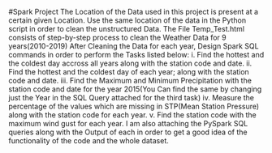 #Spark Project
The Location of the Data used in this project is present at a certain given Location.
Use the same location of the data in the Python script in order to clean the unstructured Data.
The File Temp_Test.html consists of step-by-step process to clean the Weather Data for 9 years(2010-2019)
After Cleaning the Data for each year, Design Spark SQL commands in order to perform the Tasks listed below:
i. Find the hottest and the coldest day accross all years along with the station code and date.
ii. Find the hottest and the coldest day of each year; along with the station code and date.
iii. Find the Maximum and Minimum Precipitation with the station code and date for the year 2015(You Can find the same by changing just the Year in the SQL Query attached for the third task)
iv. Measure the percentage of the values which are missing in STP(Mean Station Pressure) along with the station code for each year.
v. Find the station code with the maximum wind gust for each year.
I am also attaching the PySpark SQL queries along with the Output of each in order to get a good idea of the functionality of the code and the whole dataset.
